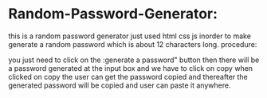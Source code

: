 # Random-Password-Generator:
this is a random password generator 
just used html css js inorder to make generate a random password which is about 12 characters long.
procedure:

you just need to click on the :generate a password" button
then there will be a password generated at the input box and we have to click on copy
when clicked on copy the user can get the password copied and thereafter the generated  password will be copied and 
user can paste it anywhere.


